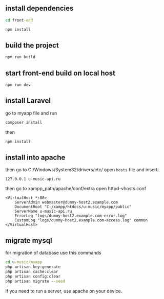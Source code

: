 ## install dependencies
```cmd
cd front-end 
```
```cmd
npm install
```
## build the project
```cmd
npm run build
```
## start front-end build on local host
```cmd
npm run dev
```

## install Laravel

go to myapp file and run

```cmd
composer install
```
then
```cmd
npm install
```
## install into apache
then go to C:/Windows/System32/drivers/etc/
open `hosts` file and insert:
```
127.0.0.1 u-music-api.ru
```
then go to xampp_path/apache/conf/extra
open httpd-vhosts.conf
```
<VirtualHost *:80>
    ServerAdmin webmaster@dummy-host2.example.com
    DocumentRoot "C:/xampp/htdocs/u-music/myapp/public"
    ServerName u-music-api.ru
    ErrorLog "logs/dummy-host2.example.com-error.log"
    CustomLog "logs/dummy-host2.example.com-access.log" common
</VirtualHost>
```

## migrate mysql

for migration of database use this commands
```cmd
cd u-music/myapp
php artisan key:generate
php artisan cache:clear
php artisan config:clear
php artisan migrate --seed
```

If you need to run a server, use apache on your device.




